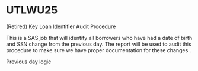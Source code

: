 # UTLWU25
(Retired) Key Loan Identifier Audit Procedure

This is a SAS job that will identify all borrowers who have had a date of birth and SSN change from the previous day.  The report will be used to audit this procedure to make sure we have proper documentation for these changes .

Previous day logic
